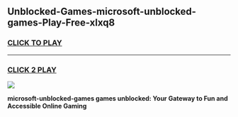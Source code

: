 
## Unblocked-Games-microsoft-unblocked-games-Play-Free-xlxq8
<h3>
<a href="https://premium76.site?title=microsoft-unblocked-games&ref=15A">CLICK TO PLAY</a></h3>
<hr>

<h3>
<a href="https://premium76.site?title=microsoft-unblocked-games&ref=15A">CLICK 2 PLAY</a>
  
</h3>

<a href="https://premium76.site?title=microsoft-unblocked-games&ref=15A"><img src="https://clearcache.store/games.png"></a>


**microsoft-unblocked-games games unblocked: Your Gateway to Fun and Accessible Online Gaming**
